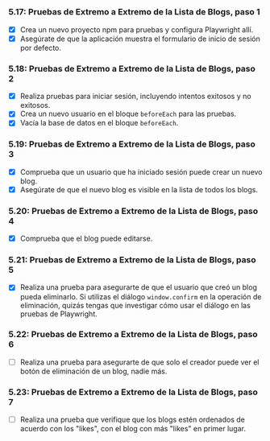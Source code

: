 ## 

### **5.17: Pruebas de Extremo a Extremo de la Lista de Blogs, paso 1**
- [x] Crea un nuevo proyecto npm para pruebas y configura Playwright allí.
- [x] Asegúrate de que la aplicación muestra el formulario de inicio de sesión por defecto.

### **5.18: Pruebas de Extremo a Extremo de la Lista de Blogs, paso 2**
- [x] Realiza pruebas para iniciar sesión, incluyendo intentos exitosos y no exitosos.
- [x] Crea un nuevo usuario en el bloque `beforeEach` para las pruebas.
- [x] Vacía la base de datos en el bloque `beforeEach`.

### **5.19: Pruebas de Extremo a Extremo de la Lista de Blogs, paso 3**
- [x] Comprueba que un usuario que ha iniciado sesión puede crear un nuevo blog.
- [x] Asegúrate de que el nuevo blog es visible en la lista de todos los blogs.

### **5.20: Pruebas de Extremo a Extremo de la Lista de Blogs, paso 4**
- [x] Comprueba que el blog puede editarse.

### 5.21: Pruebas de Extremo a Extremo de la Lista de Blogs, paso 5
- [x] Realiza una prueba para asegurarte de que el usuario que creó un blog pueda eliminarlo. Si utilizas el diálogo `window.confirm` en la operación de eliminación, quizás tengas que investigar cómo usar el diálogo en las pruebas de Playwright.

### 5.22: Pruebas de Extremo a Extremo de la Lista de Blogs, paso 6
- [ ] Realiza una prueba para asegurarte de que solo el creador puede ver el botón de eliminación de un blog, nadie más.

### 5.23: Pruebas de Extremo a Extremo de la Lista de Blogs, paso 7
- [ ] Realiza una prueba que verifique que los blogs estén ordenados de acuerdo con los "likes", con el blog con más "likes" en primer lugar.